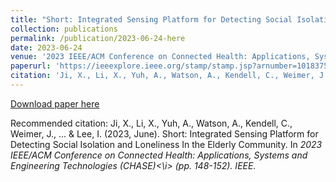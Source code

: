 ```yaml
---
title: "Short: Integrated Sensing Platform for Detecting Social Isolation and Loneliness In the Elderly Community"
collection: publications
permalink: /publication/2023-06-24-here
date: 2023-06-24
venue: '2023 IEEE/ACM Conference on Connected Health: Applications, Systems and Engineering Technologies (CHASE)'
paperurl: 'https://ieeexplore.ieee.org/stamp/stamp.jsp?arnumber=10183751'
citation: 'Ji, X., Li, X., Yuh, A., Watson, A., Kendell, C., Weimer, J., ... &amp; Lee, I. (2023, June). Short: Integrated Sensing Platform for Detecting Social Isolation and Loneliness In the Elderly Community. In <i>2023 IEEE/ACM Conference on Connected Health: Applications, Systems and Engineering Technologies (CHASE)<\i> (pp. 148-152). IEEE.'
---
```

[Download paper here](https://ieeexplore.ieee.org/stamp/stamp.jsp?arnumber=10183751)

Recommended citation: Ji, X., Li, X., Yuh, A., Watson, A., Kendell, C., Weimer, J., ... & Lee, I. (2023, June). Short: Integrated Sensing Platform for Detecting Social Isolation and Loneliness In the Elderly Community. In <i>2023 IEEE/ACM Conference on Connected Health: Applications, Systems and Engineering Technologies (CHASE)<\i> (pp. 148-152). IEEE.